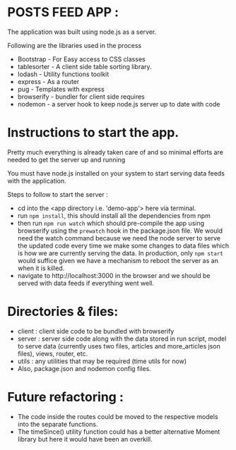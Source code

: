 # POSTS FEED APP :

The application was built using node.js as a server.

Following are the libraries used in the process
- Bootstrap - For Easy access to CSS classes
- tablesorter - A client side table sorting library.
- lodash - Utility functions toolkit
- express - As a router
- pug - Templates with express
- browserify - bundler for client side requires
- nodemon - a server hook to keep node.js server up to date with code

# Instructions to start the app.

Pretty much everything is already taken care of
and so minimal efforts are needed to get the server up and running

You must have node.js installed on your system to start serving
data feeds with the application.

Steps to follow to start the server :
- cd into the <app directory i.e. 'demo-app'> here via terminal.
- run `npm install`, this should install all the dependencies from npm
- then run  `npm run watch` which should pre-compile the app using browserify
  using the `prewatch` hook in the package.json file.
  We would need the watch command because we need the node server to serve
  the updated code every time we make some changes to data files which is how
  we are currently serving the data. In production, only `npm start` would suffice
  given we have a mechanism to reboot the server as an when it is killed.
- navigate to http://localhost:3000 in the browser and we should be served with
  data feeds if everything went well.

# Directories & files:
- client : client side code to be bundled with browserify
- server : server side code along with the data stored in
           run script, model to serve data (currently uses
           two files, articles and more_articles json files),
           views, router, etc.
- utils :  any utilities that may be required (time utils for now)
- Also, package.json and nodemon config files.

# Future refactoring :
- The code inside the routes could be moved to the respective models
  into the separate functions.
- The timeSince() utility function could has a better alternative
  Moment library but here it would have been an overkill.
